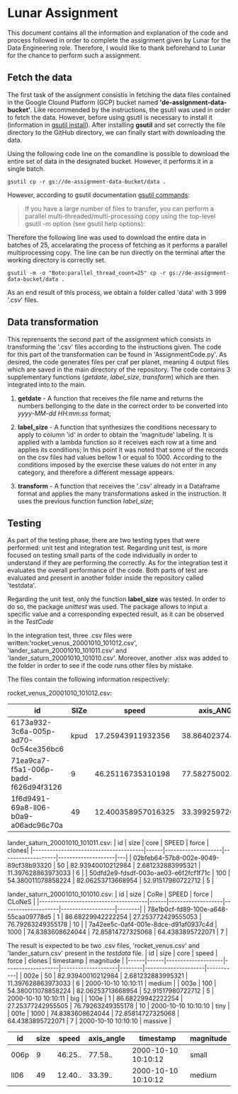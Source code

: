 # Lunar Assignment

This document contains all the information and explanation of the code and process followed in order to complete the assignment given by Lunar for the Data Engineering role. Therefore, I would like to thank beforehand to Lunar for the chance to perform such a assignment.
 
 
 ## Fetch the data
The first task of the assignment consistis in fetching the data files contained in the Google Clound Platform (GCP) bucket named **'de-assignment-data-bucket'**. Like recommended by the instructions, the gsutil was used in order to fetch the data. However, before using gsutil is necessary to install it (information in [gsutil install](https://cloud.google.com/storage/docs/gsutil_install#install)). After installing **gsutil** and set correctly the file directory to the GitHub directory, we can finally start with downloading the data.
 
Using the following code line on the comandline is possible to download the entire set of data in the designated bucket. However, it performs it in a single batch.

```
gsutil cp -r gs://de-assignment-data-bucket/data .
```

However, according to gsutil documentation [gsutil commands](https://cloud.google.com/storage/docs/gsutil/commands/cp):

> If you have a large number of files to transfer, you can perform a parallel multi-threaded/multi-processing copy using the top-level gsutil -m option (see gsutil help options):


Therefore the following line was used to download the entire data in batches of 25, accelarating the process of fetching as it performs a parallel multiprocessing copy. The line can be run directly on the terminal after the working directory is correctly set.

```
gsutil -m -o "Boto:parallel_thread_count=25" cp -r gs://de-assignment-data-bucket/data .
```

As an end result of this process, we obtain a folder called 'data' with 3 999 '.csv' files.

## Data transformation

This reprensents the second part of the assignment which consists in transforming the '.csv' files according to the instructions given. The code for this part of the transformation can be found in 'AssignmentCode.py'. As desired, the code generates files per craf per planet, meaning 4 output files which are saved in the main directory of the repository. The code contains 3 supplementary functions (*getdate*, *label_size*, *transform*) which are then integrated into to the main.

1. **getdate** - A function that receives the file name and returns the numbers bellonging to the date in the correct order to be converted into *yyyy-MM-dd HH:mm:ss* format;

2. **label_size** - A function that synthesizes the conditions necessary to apply to column 'id' in order to obtain the 'magnitude' labeling. It is applied with a lambda function so it receives each row at a time and applies its conditions; In this point it was noted that some of the records on the csv files had values bellow 1 or equal to 1000. According to the conditions imposed by the exercise these values do not enter in any category, and therefore a different message appears.

3. **transform** - A function that receives the '.csv' already in a Dataframe format and applies the many transformations asked in the instruction. It uses the previous function function *label_size*;


## Testing 

As part of the testing phase, there are two testing types that were performed: unit test and integration test. Regarding unit test, is more focused on testing small parts of the code individually in order to understand if they are performing the correctly. As for the integration test it evaluates the overall performance of the code. Both parts of test are evaluated and present in another folder inside the repository called 'testdata'.

Regarding the unit test, only the function **label_size** was tested. In order to do so, the package *unittest* was used. The package allows to input a specific value and a corresponding expected result, as it can be observed in the *TestCode*


In the integration test, three .csv files were written:'rocket_venus_20001010_101012.csv', 'lander_saturn_20001010_101011.csv' and 'lander_saturn_20001010_101010.csv'. Moreover, another .xlsx was added to the folder in order to see if the code runs other files by mistake. 

The files contain the following information respectively:


rocket_venus_20001010_101012.csv:

| id                                   | SIZe | speed              | axis_ANGLE        |
|--------------------------------------|------|--------------------|-------------------|
| 6173a932-3c6a-005p-ad70-0c54ce356bc6 | kpud | 17.25943911932356  | 38.86402374489981 |
| 71ea9ca7-f5a1-006p-badd-f626d94f3126 | 9    | 46.25116735310198  | 77.58275002757036 |
| 1f6d9491-69a8-ll06-b0a9-a06adc96c70a | 49   | 12.400358957016325 | 33.39925972666718 |

lander_saturn_20001010_101011.csv:
| id                                   | size  |  core              |  SPEED            | force              | clones|
|---------------------------------------|------|--------------------|-------------------|--------------------|---|
| 02bfeb64-57b8-002e-9049-89cf38b93320  | 50   | 82.93940010212984  | 2.681232883995321 | 11.397628863973033 | 6 | 
| 50dfd2e9-fdsdf-003o-ae03-e6f2fcf1f71c | 100  | 54.380011078858224 | 82.06253713668954 | 52.91517980722712  | 5 |

lander_saturn_20001010_101010.csv:
| id                                   | size | CoRe              | SPEED              | force             | CLoNeS |
|--------------------------------------|------|-------------------|--------------------|-------------------|--------|
| 78e1b0cf-fd89-100e-a648-55caa09778d5 | 1    | 86.68229942222254 | 27.253772429555053 | 76.79263249355178 | 10     |
| 7a42ee5c-0af4-001e-8dce-d91af0937c4d | 1000 | 74.8383608624044  | 72.85814727325068  | 64.4383895722071  | 7      |







The result is expected to be two .csv files, 'rocket_venus.csv' and 'lander_saturn.csv' present in the *testdata* file.
| id   | size | core               | speed             | force              | clones | timestamp           | magnitude |
|------|------|--------------------|-------------------|--------------------|--------|---------------------|-----------|
| 002e | 50   | 82.93940010212984  | 2.681232883995321 | 11.397628863973033 | 6      | 2000-10-10 10:10:11 | medium    |
| 003o | 100  | 54.380011078858224 | 82.06253713668954 | 52.91517980722712  | 5      | 2000-10-10 10:10:11 | big       |
| 100e | 1    | 86.68229942222254  | 27.25377242955505 | 76.79263249355178  | 10     | 2000-10-10 10:10:10 | tiny      |
| 001e | 1000 | 74.8383608624044   | 72.85814727325068 | 64.4383895722071   | 7      | 2000-10-10 10:10:10 | massive   |


| id   | size  | speed              | axis_angle        | timestamp           | magnitude |
|------|-------|--------------------|-------------------|---------------------|-----------|
| 006p | 9  | 46.25..  | 77.58.. | 2000-10-10 10:10:12 | small     |
| ll06 | 49 | 12.40.. | 33.39.. | 2000-10-10 10:10:12 | medium   |



